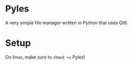 # Pyles
A very simple file manager written in Python that uses Qt6.

# Setup
On linux, make sure to `chmod +x` Pyles!

